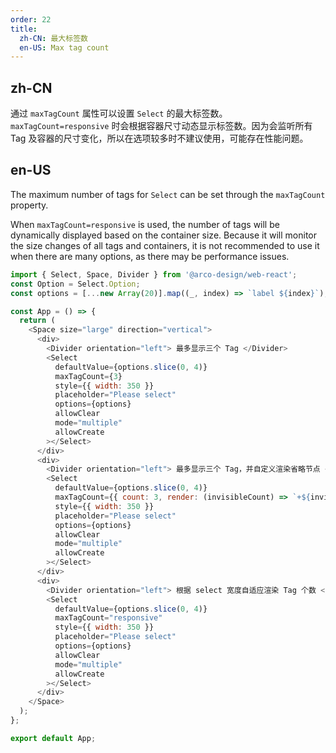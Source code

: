 ```yaml
---
order: 22
title:
  zh-CN: 最大标签数
  en-US: Max tag count
---
```

## zh-CN

通过 `maxTagCount` 属性可以设置 `Select` 的最大标签数。
`maxTagCount=responsive` 时会根据容器尺寸动态显示标签数。因为会监听所有 Tag 及容器的尺寸变化，所以在选项较多时不建议使用，可能存在性能问题。

## en-US

The maximum number of tags for `Select` can be set through the `maxTagCount` property.

When `maxTagCount=responsive` is used, the number of tags will be dynamically displayed based on the container size. Because it will monitor the size changes of all tags and containers, it is not recommended to use it when there are many options, as there may be performance issues.


```js
import { Select, Space, Divider } from '@arco-design/web-react';
const Option = Select.Option;
const options = [...new Array(20)].map((_, index) => `label ${index}`);

const App = () => {
  return (
    <Space size="large" direction="vertical">
      <div>
        <Divider orientation="left"> 最多显示三个 Tag </Divider>
        <Select
          defaultValue={options.slice(0, 4)}
          maxTagCount={3}
          style={{ width: 350 }}
          placeholder="Please select"
          options={options}
          allowClear
          mode="multiple"
          allowCreate
        ></Select>
      </div>
      <div>
        <Divider orientation="left"> 最多显示三个 Tag，并自定义渲染省略节点 </Divider>
        <Select
          defaultValue={options.slice(0, 4)}
          maxTagCount={{ count: 3, render: (invisibleCount) => `+${invisibleCount}` }}
          style={{ width: 350 }}
          placeholder="Please select"
          options={options}
          allowClear
          mode="multiple"
          allowCreate
        ></Select>
      </div>
      <div>
        <Divider orientation="left"> 根据 select 宽度自适应渲染 Tag 个数 </Divider>
        <Select
          defaultValue={options.slice(0, 4)}
          maxTagCount="responsive"
          style={{ width: 350 }}
          placeholder="Please select"
          options={options}
          allowClear
          mode="multiple"
          allowCreate
        ></Select>
      </div>
    </Space>
  );
};

export default App;

```
